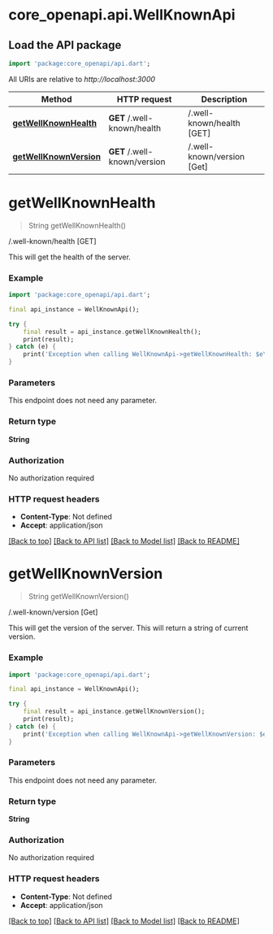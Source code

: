 # core_openapi.api.WellKnownApi

## Load the API package
```dart
import 'package:core_openapi/api.dart';
```

All URIs are relative to *http://localhost:3000*

Method | HTTP request | Description
------------- | ------------- | -------------
[**getWellKnownHealth**](WellKnownApi.md#getwellknownhealth) | **GET** /.well-known/health | /.well-known/health [GET]
[**getWellKnownVersion**](WellKnownApi.md#getwellknownversion) | **GET** /.well-known/version | /.well-known/version [Get]


# **getWellKnownHealth**
> String getWellKnownHealth()

/.well-known/health [GET]

This will get the health of the server.

### Example
```dart
import 'package:core_openapi/api.dart';

final api_instance = WellKnownApi();

try {
    final result = api_instance.getWellKnownHealth();
    print(result);
} catch (e) {
    print('Exception when calling WellKnownApi->getWellKnownHealth: $e\n');
}
```

### Parameters
This endpoint does not need any parameter.

### Return type

**String**

### Authorization

No authorization required

### HTTP request headers

 - **Content-Type**: Not defined
 - **Accept**: application/json

[[Back to top]](#) [[Back to API list]](../README.md#documentation-for-api-endpoints) [[Back to Model list]](../README.md#documentation-for-models) [[Back to README]](../README.md)

# **getWellKnownVersion**
> String getWellKnownVersion()

/.well-known/version [Get]

This will get the version of the server. This will return a string of current version.

### Example
```dart
import 'package:core_openapi/api.dart';

final api_instance = WellKnownApi();

try {
    final result = api_instance.getWellKnownVersion();
    print(result);
} catch (e) {
    print('Exception when calling WellKnownApi->getWellKnownVersion: $e\n');
}
```

### Parameters
This endpoint does not need any parameter.

### Return type

**String**

### Authorization

No authorization required

### HTTP request headers

 - **Content-Type**: Not defined
 - **Accept**: application/json

[[Back to top]](#) [[Back to API list]](../README.md#documentation-for-api-endpoints) [[Back to Model list]](../README.md#documentation-for-models) [[Back to README]](../README.md)

